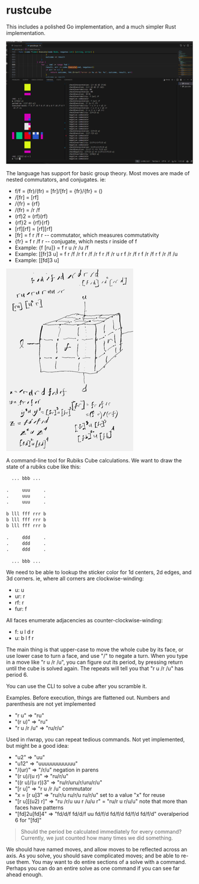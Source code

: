 rustcube
========

This includes a polished Go implementation, and a much simpler Rust implementation.

![ui.png](ui.png)

The language has support for basic group theory.
Most moves are made of nested commutators,
and conjugates.  ie:

- f/f = (fr)/(fr) = \[fr\]/\[fr\] = {fr}/{fr} = ()
- /\[fr\] = \[rf\]
- /{fr} = {rf}
- /(fr) = /r /f
- (rf)2 = (rf)(rf)
- {rf}2 = {rf}{rf}
- \[rf\]\[rf\] = \[rf\]\[rf\]
- \[fr\] = f r /f r -- commutator, which measures commutativity
- {fr} = f r /f r -- conjugate, which nests r inside of f
- Example: {f \[ru\]} = f r u /r /u /f
- Example: \[\[fr\]3 u\] = f r /f /r  f r /f /r  f r /f /r  u  r f /r /f  r f /r /f  r f /r /f  /u
- Example: \[\[fd\]3 u\]





![remarkable.png](remarkable.png)

A command-line tool for Rubiks Cube calculations.
We want to draw the state of a rubiks cube like this:

```
  ... bbb ...
 
.     uuu     .
.     uuu     .
.     uuu     .

b lll fff rrr b
b lll fff rrr b
b lll fff rrr b

.     ddd     .
.     ddd     .
.     ddd     .

  ... bbb ...
```

We need to be able to lookup the sticker color
for 1d centers, 2d edges, and 3d corners.
ie, where all corners are clockwise-winding:

  - u: u
  - ur: r
  - rf: r
  - fur: f

All faces enumerate adjacencies as counter-clockwise-winding:

  - f: u l d r
  - u: b l f r

The main thing is that upper-case to move the whole cube by its face,
or use lower case to turn a face, and use "/" to negate a turn.
When you type in a move like "r u /r /u", you can figure out its period,
by pressing return until the cube is solved again. The repeats will
tell you that "r u /r /u" has period 6.

You can use the CLI to solve a cube after you scramble it.


Examples. Before execution, things are flattened out.
Numbers and parenthesis are not yet implemented

- "r u" => "ru"
- "(r u)" => "ru"
- "r u /r /u" => "ru/r/u"

Used in rlwrap, you can repeat tedious commands. Not yet implemented, but might be a good idea:

- "u2" => "uu"
- "u12" => "uuuuuuuuuuuu"
- "/(ur)" => "/r/u" negation in parens
- "(r u)/(u r)" => "ru/r/u"
- "((r u)/(u r))3" => "ru/r/uru/r/uru/r/u"
- "[r u]" => "r u /r /u" commutator
- "x = [r u]3" => "ru/r/u ru/r/u ru/r/u" set to a value "x" for reuse
- "[r u][(u2) r]" => "ru /r/u uu r /u/u r" = "ru/r u r/u/u" note that more than faces have patterns 
- "[fd]2u[fd]4" => "fd/d/f fd/d/f uu fd/f/d fd/f/d fd/f/d fd/f/d" overalperiod 6 for "[fd]"
> Should the period be calculated immediately for every command? Currently, we just counted how many times we did something.

We should have named moves, and allow moves to be reflected across an axis.
As you solve, you should save complicated moves; and be able to re-use them.
You may want to do entire sections of a solve with a command.
Perhaps you can do an entire solve as one command if you can see far ahead enough.
